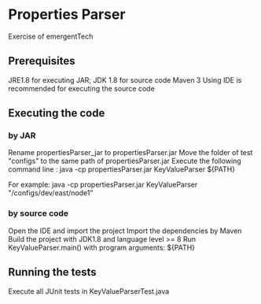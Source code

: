 # Properties Parser

Exercise of emergentTech

## Prerequisites
JRE1.8 for executing JAR; JDK 1.8 for source code
Maven 3
Using IDE is recommended for executing the source code

## Executing the code
### by JAR
Rename propertiesParser_jar to propertiesParser.jar
Move the folder of test "configs" to the same path of propertiesParser.jar
Execute the following command line :
java -cp propertiesParser.jar KeyValueParser ${PATH}

For example:
java -cp propertiesParser.jar KeyValueParser "/configs/dev/east/node1"

### by source code
Open the IDE and import the project
Import the dependencies by Maven
Build the project with JDK1.8 and language level >= 8
Run KeyValueParser.main() with program arguments: ${PATH}

## Running the tests
Execute all JUnit tests in KeyValueParserTest.java
